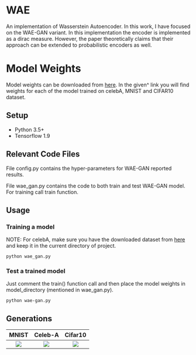 # WAE
An implementation of Wasserstein Autoencoder. In this work, I have focused on the WAE-GAN variant. In this implementation the encoder is implemented as a dirac measure. However, the paper theoretically claims that their approach can be extended to probabilistic encoders as well. 

# Model Weights 
Model weights can be downloaded from [here](https://drive.google.com/drive/folders/1l_SY9c_50km9tgqGzub8lyYMadF6Z7HX?usp=sharing).
In the given^ link you will find weights for each of the model trained on celebA, MNIST and CIFAR10 dataset.

## Setup
* Python 3.5+
* Tensorflow 1.9

## Relevant Code Files

File config.py contains the hyper-parameters for WAE-GAN reported results.

File wae_gan.py contains the code to both train and test WAE-GAN model. For training call train function.

## Usage
### Training a model
NOTE: For celebA, make sure you have the downloaded dataset from [here](http://mmlab.ie.cuhk.edu.hk/projects/CelebA.html) and keep it in the current directory of project.
```
python wae_gan.py
```

### Test a trained model 
Just comment the train() function call and then place the model weights in model_directory (mentioned in wae_gan.py).
```
python wae-gan.py 
```
## Generations

MNIST            |  Celeb-A | Cifar10
:-------------------------:|:-------------------------:|:-------------------------:
![](https://prateekmunjal.github.io/img/wae/generations_mnist.gif)  |  ![](https://github.com/PrateekMunjal/WAE/blob/master/CelebA/generated-celeba.gif) | ![](https://github.com/PrateekMunjal/WAE/blob/master/CIFAR10/generations_cifar.gif)
